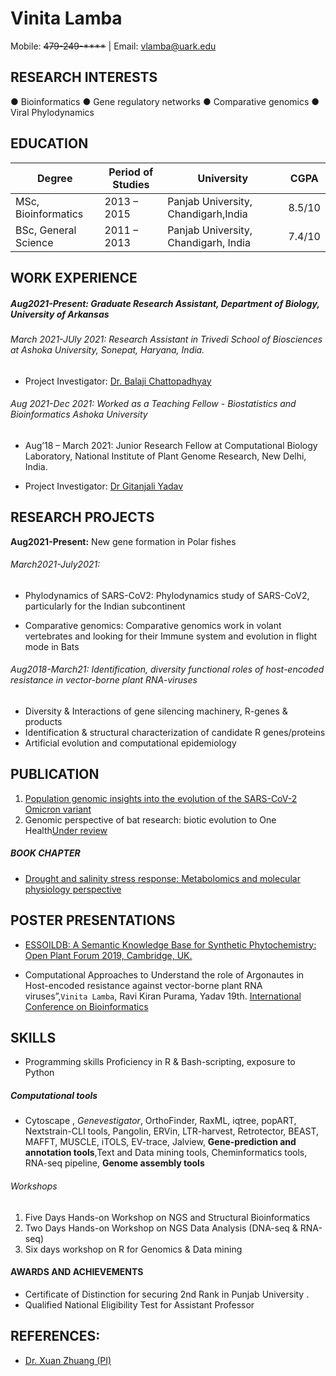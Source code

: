    # Vinita Lamba
  
   Mobile: ~~479-249-****~~ |  Email: vlamba@uark.edu  
  



## RESEARCH INTERESTS
● Bioinformatics
● Gene regulatory networks
● Comparative genomics
● Viral Phylodynamics

## EDUCATION

| **Degree**     | **Period of Studies** | **University** | **CGPA** |
| ------------- | ---------------------- |-------------------|---------------------|          
| MSc, Bioinformatics  |  2013 – 2015 | Panjab University, Chandigarh,India |8.5/10 |
| BSc, General Science |  2011 – 2013  | Panjab University, Chandigarh, India | 7.4/10|
                                                                                    


## WORK EXPERIENCE

##### Aug2021-Present: Graduate Research Assistant, Department of Biology, University of Arkansas

###### March 2021-JUly 2021: Research Assistant in Trivedi School of Biosciences at Ashoka University, Sonepat, Haryana, India.

- Project Investigator: [Dr. Balaji Chattopadhyay](#https://scholar.google.co.in/citations?user=RLBr1_MAAAAJ&hl=en)


###### Aug 2021-Dec 2021: Worked as a Teaching Fellow - Biostatistics and Bioinformatics Ashoka University

* Aug’18 – March 2021: Junior Research Fellow at Computational Biology Laboratory,
National Institute of Plant Genome Research, New Delhi, India.

- Project Investigator: [Dr Gitanjali Yadav](#https://scholar.google.com/citations?user=Pw31XWcAAAAJ&hl=en)


## RESEARCH PROJECTS

   **Aug2021-Present:** New gene formation in Polar fishes

###### March2021-July2021:
- Phylodynamics of SARS-CoV2:
  Phylodynamics study of SARS-CoV2, particularly for the Indian subcontinent
  
- Comparative genomics: 
Comparative genomics work in volant vertebrates and looking for their Immune system and evolution in flight mode in Bats

###### Aug2018-March21: Identification, diversity functional roles of host-encoded resistance in vector-borne plant RNA-viruses
- Diversity & Interactions of gene silencing machinery, R-genes & products
- Identification & structural characterization of candidate R genes/proteins
- Artificial evolution and computational epidemiology

## PUBLICATION


1. [Population genomic insights into the evolution of the SARS-CoV-2 Omicron variant](#https://www.medrxiv.org/content/10.1101/2022.06.27.22276933v1)
2. Genomic perspective of bat research: biotic evolution to One Health[Under review](#)

##### BOOK CHAPTER

-  [Drought and salinity stress response: Metabolomics and molecular physiology
perspective](#https://www.taylorfrancis.com/chapters/edit/10.1201/9781003258063-13/metabolomics-molecular-physiology-perspective-drought-salinity-stress-tolerance-sagar-sudam-jadhav-renu-kumari-sanjeet-kumar-mahtha-ravi-kiran-purama-vinita-lamba-gitanjali-yadav)

## POSTER PRESENTATIONS
-  [ESSOILDB: A Semantic Knowledge Base for Synthetic Phytochemistry: Open Plant Forum 2019, Cambridge, UK.](#https://static1.squarespace.com/static/54a6bdb7e4b08424e69c93a1/t/600026d464f5a063e4388888/1610622678220/OpenPlant+Forum+2019+Conference+Booklet.pdf)

- Computational Approaches to Understand the role of Argonautes in Host-encoded resistance against vector-borne plant RNA viruses”,`Vinita Lamba`, Ravi Kiran Purama, Yadav 19th. [International Conference on Bioinformatics](#)

## SKILLS

- Programming skills Proficiency in R & Bash-scripting, exposure to Python

##### Computational tools

- Cytoscape , *Genevestigator*, OrthoFinder, RaxML, iqtree, popART,
Nextstrain-CLI tools, Pangolin, ERVin, LTR-harvest, Retrotector, BEAST, MAFFT, MUSCLE,
iTOLS, EV-trace, Jalview, **Gene-prediction and annotation tools**,Text and Data mining tools,
Cheminformatics tools, RNA-seq pipeline, **Genome assembly tools**

###### Workshops
1. Five Days Hands-on Workshop on NGS and Structural Bioinformatics
2. Two Days Hands-on Workshop on NGS Data Analysis (DNA-seq & RNA-seq)
3. Six days workshop on R for Genomics & Data mining

#### AWARDS AND ACHIEVEMENTS
- Certificate of Distinction for securing 2nd Rank in Punjab University .
- Qualified National Eligibility Test for Assistant Professor

## REFERENCES:

- [Dr. Xuan Zhuang (PI)](#https://zhuangxuan.wixsite.com/home)
